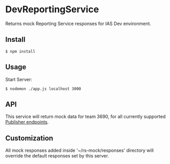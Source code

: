 # DevReportingService

Returns mock Reporting Service responses for IAS Dev environment. 

## Install

```
$ npm install 
```

## Usage

Start Server:

```
$ nodemon ./app.js localhost 3000
```

## API

This service will return mock data for team 3690, for all currently supported
[Publisher endpoints](https://util01.303net.net/confluence/display/ehr/Publisher+Endpoints).

## Customization

All mock responses added inside '~/rs-mock/responses' directory will override the default responses set by this server.

